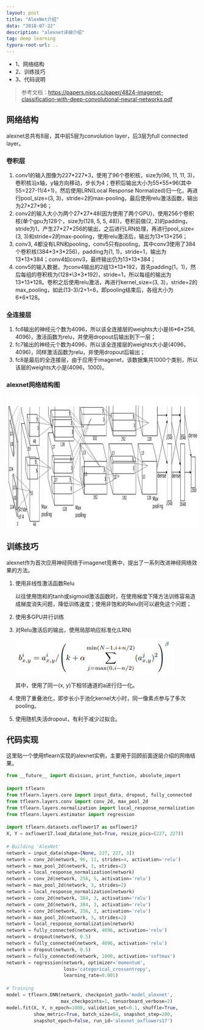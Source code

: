 ```yaml
---
layout: post
title: "AlexNet介绍"
data: "2018-07-22"
description: "alexnet详细介绍"
tag: deep learning
typora-root-url: ..
---
```


* 1、网络结构
* 2、训练技巧
* 3、代码说明

> 参考文档：https://papers.nips.cc/paper/4824-imagenet-classification-with-deep-convolutional-neural-networks.pdf

## 网络结构

alexnet总共有8层，其中前5层为convolution layer，后3层为full connected layer。

### 卷积层

1. conv1的输入图像为227\*227\*3，使用了96个卷积核，size为(96, 11, 11, 3)，卷积核沿x轴，y轴方向移动，步长为4；卷积后输出大小为55\*55\*96(其中55=227-11/4+1)，然后使用LRN(Local Response Normalized)归一化，再进行pool_size=(3, 3)，stride=2的max-pooling，最后使用relu激活函数，输出为27\*27*96；
2. conv2的输入大小为两个27\*27\*48(因为使用了两个GPU)，使用256个卷积核(单个gpu为128个，size为(128, 5, 5, 48))，卷积前做(2, 2)的padding，stride为1，产生27\*27*256的输出，之后进行LRN处理，再进行pool_size=(3, 3)和stride=2的max-pooling，使用relu激活后，输出为13\*13\*256；
3. conv3, 4都没有LRN和pooling，conv5只有pooling，其中conv3使用了384个卷积核(384\*3\*3\*256)，padding为(1, 1)，stride=1，输出为13\*13\*384；conv4如conv3，最终输出仍为13\*13\*384；
4. conv5的输入数据，为conv4输出的2组13\*13\*192，首先padding(1，1)，然后每组的卷积核为(128\*\3\*3\*192)，stride=1，所以每组的输出为13\*13\*128。卷积之后使用relu激活，再进行kernel_size=(3, 3)，stride=2的max_pooling，如此(13-3)/2+1=6，即pooling结束后，各组大小为6\*6\*128。

### 全连接层

1. fc6输出的神经元个数为4096，所以该全连接层的weights大小是(6\*6\*256, 4096)，激活函数为relu，并使用dropout后输出到下一层；
2. fc7输出的神经元个数为4096，所以该全连接层的weights大小是(4096，4096)，同样激活函数为relu，并使用dropout后输出；
3. fc8是最后的全连接层，由于应用于imagenet，该数据集共1000个类别，所以该层的weights大小是(4096，1000)。

### alexnet网络结构图

<img src="/images/posts/deeplearning/1532267562601.png" height="347" width="1049">

## 训练技巧

alexnet作为首次应用神经网络于imagenet竞赛中，提出了一系列改进神经网络效果的方法。

1. 使用非线性激活函数Relu

   以往使用饱和的tanh或sigmoid激活函数时，在使用梯度下降方法训练容易造成梯度消失问题，降低训练速度；使用非饱和的Relu则可以避免这个问题；

2. 使用多GPU并行训练

3. 对Relu激活后的输出，使用局部响应标准化(LRN)

   <img src="/images/posts/deeplearning/1532268393105.png" height="94" width="415">

   其中，使用了同一(x, y)下相邻通道的a进行归一化。

4. 使用了重叠池化，即步长小于池化kernel大小时，同一像素点参与了多次pooling。

5. 使用随机失活dropout，有利于减少过拟合。

## 代码实现

这里贴一个使用tflearn实现的alexnet实例，主要用于回顾前面逐层介绍的网络结果。

```python
from __future__ import division, print_function, absolute_import

import tflearn
from tflearn.layers.core import input_data, dropout, fully_connected
from tflearn.layers.conv import conv_2d, max_pool_2d
from tflearn.layers.normalization import local_response_normalization
from tflearn.layers.estimator import regression

import tflearn.datasets.oxflower17 as oxflower17
X, Y = oxflower17.load_data(one_hot=True, resize_pics=(227, 227))

# Building 'AlexNet'
network = input_data(shape=[None, 227, 227, 3])
network = conv_2d(network, 96, 11, strides=4, activation='relu')
network = max_pool_2d(network, 3, strides=2)
network = local_response_normalization(network)
network = conv_2d(network, 256, 5, activation='relu')
network = max_pool_2d(network, 3, strides=2)
network = local_response_normalization(network)
network = conv_2d(network, 384, 3, activation='relu')
network = conv_2d(network, 384, 3, activation='relu')
network = conv_2d(network, 256, 3, activation='relu')
network = max_pool_2d(network, 3, strides=2)
network = local_response_normalization(network)
network = fully_connected(network, 4096, activation='relu')
network = dropout(network, 0.5)
network = fully_connected(network, 4096, activation='relu')
network = dropout(network, 0.5)
network = fully_connected(network, 1000, activation='softmax')
network = regression(network, optimizer='momentum',
                     loss='categorical_crossentropy',
                     learning_rate=0.001)

# Training
model = tflearn.DNN(network, checkpoint_path='model_alexnet',
                    max_checkpoints=1, tensorboard_verbose=2)
model.fit(X, Y, n_epoch=1000, validation_set=0.1, shuffle=True,
          show_metric=True, batch_size=64, snapshot_step=200,
          snapshot_epoch=False, run_id='alexnet_oxflowers17')
```






